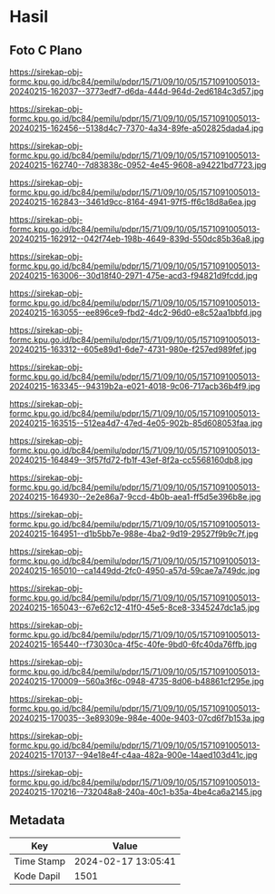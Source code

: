 # Hasil

## Foto C Plano

https://sirekap-obj-formc.kpu.go.id/bc84/pemilu/pdpr/15/71/09/10/05/1571091005013-20240215-162037--3773edf7-d6da-444d-964d-2ed6184c3d57.jpg

https://sirekap-obj-formc.kpu.go.id/bc84/pemilu/pdpr/15/71/09/10/05/1571091005013-20240215-162456--5138d4c7-7370-4a34-89fe-a502825dada4.jpg

https://sirekap-obj-formc.kpu.go.id/bc84/pemilu/pdpr/15/71/09/10/05/1571091005013-20240215-162740--7d83838c-0952-4e45-9608-a94221bd7723.jpg

https://sirekap-obj-formc.kpu.go.id/bc84/pemilu/pdpr/15/71/09/10/05/1571091005013-20240215-162843--3461d9cc-8164-4941-97f5-ff6c18d8a6ea.jpg

https://sirekap-obj-formc.kpu.go.id/bc84/pemilu/pdpr/15/71/09/10/05/1571091005013-20240215-162912--042f74eb-198b-4649-839d-550dc85b36a8.jpg

https://sirekap-obj-formc.kpu.go.id/bc84/pemilu/pdpr/15/71/09/10/05/1571091005013-20240215-163006--30d18f40-2971-475e-acd3-f94821d9fcdd.jpg

https://sirekap-obj-formc.kpu.go.id/bc84/pemilu/pdpr/15/71/09/10/05/1571091005013-20240215-163055--ee896ce9-fbd2-4dc2-96d0-e8c52aa1bbfd.jpg

https://sirekap-obj-formc.kpu.go.id/bc84/pemilu/pdpr/15/71/09/10/05/1571091005013-20240215-163312--605e89d1-6de7-4731-980e-f257ed989fef.jpg

https://sirekap-obj-formc.kpu.go.id/bc84/pemilu/pdpr/15/71/09/10/05/1571091005013-20240215-163345--94319b2a-e021-4018-9c06-717acb36b4f9.jpg

https://sirekap-obj-formc.kpu.go.id/bc84/pemilu/pdpr/15/71/09/10/05/1571091005013-20240215-163515--512ea4d7-47ed-4e05-902b-85d608053faa.jpg

https://sirekap-obj-formc.kpu.go.id/bc84/pemilu/pdpr/15/71/09/10/05/1571091005013-20240215-164849--3f57fd72-fb1f-43ef-8f2a-cc5568160db8.jpg

https://sirekap-obj-formc.kpu.go.id/bc84/pemilu/pdpr/15/71/09/10/05/1571091005013-20240215-164930--2e2e86a7-9ccd-4b0b-aea1-ff5d5e396b8e.jpg

https://sirekap-obj-formc.kpu.go.id/bc84/pemilu/pdpr/15/71/09/10/05/1571091005013-20240215-164951--d1b5bb7e-988e-4ba2-9d19-29527f9b9c7f.jpg

https://sirekap-obj-formc.kpu.go.id/bc84/pemilu/pdpr/15/71/09/10/05/1571091005013-20240215-165010--ca1449dd-2fc0-4950-a57d-59cae7a749dc.jpg

https://sirekap-obj-formc.kpu.go.id/bc84/pemilu/pdpr/15/71/09/10/05/1571091005013-20240215-165043--67e62c12-41f0-45e5-8ce8-3345247dc1a5.jpg

https://sirekap-obj-formc.kpu.go.id/bc84/pemilu/pdpr/15/71/09/10/05/1571091005013-20240215-165440--f73030ca-4f5c-40fe-9bd0-6fc40da76ffb.jpg

https://sirekap-obj-formc.kpu.go.id/bc84/pemilu/pdpr/15/71/09/10/05/1571091005013-20240215-170009--560a3f6c-0948-4735-8d06-b48861cf295e.jpg

https://sirekap-obj-formc.kpu.go.id/bc84/pemilu/pdpr/15/71/09/10/05/1571091005013-20240215-170035--3e89309e-984e-400e-9403-07cd6f7b153a.jpg

https://sirekap-obj-formc.kpu.go.id/bc84/pemilu/pdpr/15/71/09/10/05/1571091005013-20240215-170137--94e18e4f-c4aa-482a-900e-14aed103d41c.jpg

https://sirekap-obj-formc.kpu.go.id/bc84/pemilu/pdpr/15/71/09/10/05/1571091005013-20240215-170216--732048a8-240a-40c1-b35a-4be4ca6a2145.jpg


## Metadata

| Key        | Value               |
| ---------- | ------------------- |
| Time Stamp | 2024-02-17 13:05:41 |
| Kode Dapil | 1501                |



